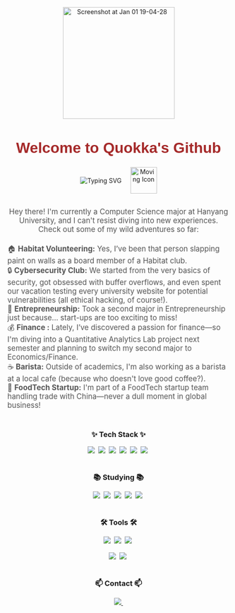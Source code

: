<div align="center" style="margin: 30px 0;">
  <img width="253" alt="Screenshot at Jan 01 19-04-28" src="https://github.com/user-attachments/assets/8946664c-9926-43e7-b9af-1bc385e4be27" />

  <h1 style="
      font-family: 'Arial', sans-serif;
      font-size: 2.4em;
      font-weight: bold;
      color: #A52A2A; /* SaddleBrown */
      margin-bottom: 10px;">
    Welcome to Quokka's Github
  </h1>

<div style="
  display: flex;
  align-items: center;
  justify-content: center; 
  margin-bottom: 15px;
">

  <img 
    src="https://readme-typing-svg.demolab.com?font=Fira+Code&size=22&duration=2000&pause=300&color=A52A2A&center=true&vCenter=true&width=435&lines=Hello+There!;I'm+a+CS+Major+at+Hanyang;Nice+to+Meet+You!"
    alt="Typing SVG"
    style="margin-right: 10px;"
  />

  <img 
    src="https://media.giphy.com/media/f9k1tV7HyORcngKF8v/giphy.gif"
    alt="Moving Icon"
    style="
      width: 60px; 
      height: auto; 
      margin-left: 10px;
    "
  />
</div>

  <p style="
    font-size: 1.2em;
    color: #555;
    margin-bottom: 5px;">
    Hey there! I'm currently a Computer Science major at Hanyang University, 
    and I can't resist diving into new experiences. Check out some of my wild adventures so far:
  </p>

  <ul style="list-style: none; padding: 0; font-size: 1.2em; color: #555; text-align: left; display: inline-block;">
    <div>🏠 <strong>Habitat Volunteering:</strong> Yes, I’ve been that person slapping paint on walls as a board member of a Habitat club.</div>
    <div>🔒 <strong>Cybersecurity Club:</strong> We started from the very basics of security, got obsessed with buffer overflows, 
    and even spent our vacation testing every university website for potential vulnerabilities (all ethical hacking, of course!).</div>
    <div>🚀 <strong>Entrepreneurship:</strong> Took a second major in Entrepreneurship just because... start-ups are too exciting to miss!</div>
    <div>💰 <strong>Finance :</strong> Lately, I’ve discovered a passion for finance—so I'm diving into a Quantitative Analytics Lab project next semester and planning to switch my second major to Economics/Finance.</div>
    <div>☕ <strong>Barista:</strong> Outside of academics, I'm also working as a barista at a local cafe (because who doesn't love good coffee?).</div>
    <div>🧋 <strong>FoodTech Startup:</strong> I'm part of a FoodTech startup team handling trade with China—never a dull moment in global business!</div>
  </ul>
</div>

<h3 align="center">✨ Tech Stack ✨</h3>
<div align="center">
  <img src="https://img.shields.io/badge/python-3670A0?style=for-the-badge&logo=python&logoColor=ffdd54" />&nbsp
  <img src="https://img.shields.io/badge/pandas-150458.svg?style=for-the-badge&logo=pandas&logoColor=white" />&nbsp
  <img src="https://img.shields.io/badge/numpy-4d77cf.svg?style=for-the-badge&logo=numpy&logoColor=white" />&nbsp
  <img src="https://img.shields.io/badge/Matplotlib-11557c.svg?style=for-the-badge&logo=Matplotlib&logoColor=white" />&nbsp
  <img src="https://img.shields.io/badge/C-00599C.svg?style=for-the-badge&logo=c&logoColor=white" />&nbsp
  <img src="https://img.shields.io/badge/C++-00599C.svg?style=for-the-badge&logo=c%2B%2B&logoColor=white" />&nbsp
</div>

<br>

<h3 align="center">📚 Studying 📚</h3>
<div align="center">
  <img src="https://img.shields.io/badge/react-20232a.svg?style=for-the-badge&logo=react&logoColor=61DAFB" />&nbsp
  <img src="https://img.shields.io/badge/javascript-F7DF1E.svg?style=for-the-badge&logo=javascript&logoColor=20232a" />&nbsp
  <img src="https://img.shields.io/badge/html5-E34F26.svg?style=for-the-badge&logo=html5&logoColor=white" />&nbsp
  <img src="https://img.shields.io/badge/tailwindcss-1daabb.svg?style=for-the-badge&logo=tailwind-css&logoColor=white" />&nbsp
  <img src="https://img.shields.io/badge/css3-1572B6.svg?style=for-the-badge&logo=css3&logoColor=white" />&nbsp
</div>

<br>

<h3 align="center">🛠 Tools 🛠</h3>
<div align="center">
  <img src="https://img.shields.io/badge/git-F05033.svg?style=for-the-badge&logo=git&logoColor=white" />&nbsp
  <img src="https://img.shields.io/badge/github-181717.svg?style=for-the-badge&logo=github&logoColor=white" />&nbsp
  <img src="https://img.shields.io/badge/Notion-F3F3F3.svg?style=for-the-badge&logo=notion&logoColor=black" />&nbsp
</div>

<br>

<div align="center">
  <img src="https://img.shields.io/badge/VSCode-2C2C32.svg?style=for-the-badge&logo=visual-studio-code&logoColor=22ABF3" />&nbsp
  <img src="https://img.shields.io/badge/jupyter-2C2C32.svg?style=for-the-badge&logo=jupyter&logoColor=F37726" />&nbsp
  <!-- <img src="https://img.shields.io/badge/Colab-2C2C32.svg?style=for-the-badge&logo=googlecolab&logoColor=F9AB00" />&nbsp -->
</div>

<br>

<h3 align="center">📫 Contact 📫</h3>
<div align="center">
  <a href="mailto:limdongxian1207@gmail.com@gmail.com">
    <img
      src="https://img.shields.io/badge/LIMDONGXIAN1207DOTGMAIL-D14836?style=for-the-badge&logo=gmail&logoColor=white"
    />&nbsp
  </a>
</div>
